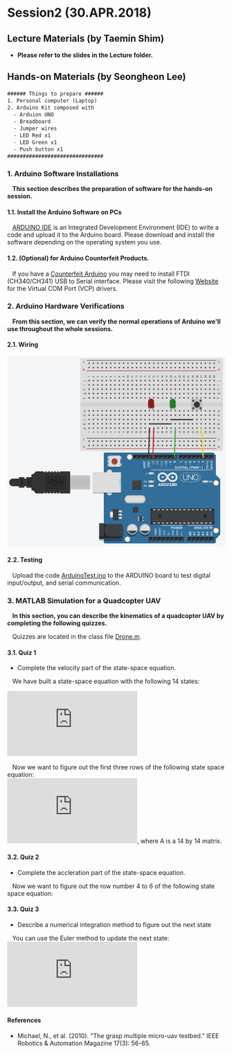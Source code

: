 # Session2 (30.APR.2018)

## Lecture Materials (by Taemin Shim)
- **Please refer to the slides in the Lecture folder.**

## Hands-on Materials (by Seongheon Lee)

```
###### Things to prepare ######
1. Personal computer (Laptop)
2. Arduino Kit composed with
  - Arduion UNO
  - Breadboard
  - Jumper wires
  - LED Red x1
  - LED Green x1
  - Push button x1
###############################
```

### 1. Arduino Software Installations
&nbsp;&nbsp; **This section describes the preparation of software for the hands-on session.**

#### 1.1. Install the Arduino Software on PCs
&nbsp;&nbsp; [ARDUINO IDE](https://www.arduino.cc/en/Main/Software) is an Integrated Development Environment (IDE) to write a code and upload it to the Arduino board. Please download and install the software depending on the operating system you use.

#### 1.2. (Optional) for Arduino Counterfeit Products.
&nbsp;&nbsp; If you have a [Counterfeit Arduino](https://www.arduino.cc/en/Products/Counterfeit) you may need to install FTDI (CH340/CH341) USB to Serial interface. Please visit the following [Website](http://www.ftdichip.com/Drivers/VCP.htm) for the Virtual COM Port (VCP) drivers.

### 2. Arduino Hardware Verifications
&nbsp;&nbsp; **From this section, we can verify the normal operations of Arduino we'll use throughout the whole sessions.**

#### 2.1. Wiring
![WiringDiagram](https://github.com/SKYnSPACE/ABCofDroneKAIST/blob/master/Session2/Hands-on/Images/ConnectionDiagram.png)

#### 2.2. Testing
&nbsp;&nbsp; Upload the code [ArduinoTest.ino](https://github.com/SKYnSPACE/ABCofDroneKAIST/tree/master/Session2/Hands-on/ARDUINO) to the ARDUINO board to test digital input/output, and serial communication.

### 3. MATLAB Simulation for a Quadcopter UAV
&nbsp;&nbsp; **In this section, you can describe the kinematics of a quadcopter UAV by completing the following quizzes.**

&nbsp;&nbsp; Quizzes are located in the class file [Drone.m](https://github.com/SKYnSPACE/ABCofDroneKAIST/tree/master/Session2/Hands-on/MATLAB/lib).
#### 3.1. Quiz 1
- Complete the velocity part of the state-space equation.

&nbsp;&nbsp; We have built a state-space equation with the following 14 states:

![states](https://latex.codecogs.com/gif.latex?X%20%3D%20%5Cbegin%7Bbmatrix%7Dx%20%5C%5C%20y%5C%5C%20z%5C%5C%20%5Cdot%7Bx%7D%5C%5C%20%5Cdot%7By%7D%5C%5C%20%5Cdot%7Bz%7D%5C%5C%20q_%7B1%7D%5C%5C%20q_%7B2%7D%5C%5C%20q_%7B3%7D%5C%5C%20q_%7B4%7D%5C%5C%20p%5C%5C%20q%5C%5C%20r%5Cend%7Bbmatrix%7D)

&nbsp;&nbsp; Now we want to figure out the first three rows of the following state space equation:\
![ssEquation](https://latex.codecogs.com/gif.latex?%5Cdot%7BX%7D%20%3D%20AX&plus;BU),
where A is a 14 by 14 matrix.

#### 3.2. Quiz 2
- Complete the accleration part of the state-space equation.

&nbsp;&nbsp; Now we want to figure out the row number 4 to 6 of the following state space equation:

#### 3.3. Quiz 3
- Describe a numerical integration method to figure out the next state

&nbsp;&nbsp; You can use the Euler method to update the next state:\
![Euler](https://latex.codecogs.com/gif.latex?X_%7Bt&plus;1%7D%20%3D%20X_%7Bt%7D%20&plus;%20%5Cfrac%7BdX%7D%7Bdt%7Ddt)

#### References
- Michael, N., et al. (2010). "The grasp multiple micro-uav testbed." IEEE Robotics & Automation Magazine 17(3): 56-65.

